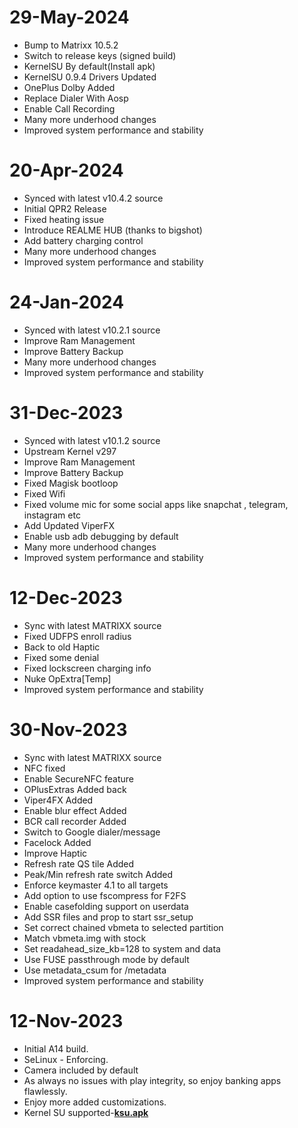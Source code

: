 # 29-May-2024

- Bump to Matrixx 10.5.2
- Switch to release keys (signed build)
- KernelSU By default(Install apk)
- KernelSU 0.9.4 Drivers Updated
- OnePlus Dolby Added
- Replace Dialer With Aosp
- Enable Call Recording
- Many more underhood changes
- Improved system performance and stability


# 20-Apr-2024

- Synced with latest v10.4.2 source
- Initial QPR2 Release
- Fixed heating issue
- Introduce REALME HUB (thanks to bigshot)
- Add battery charging control
- Many more underhood changes
- Improved system performance and stability


# 24-Jan-2024

- Synced with latest v10.2.1 source
- Improve Ram Management
- Improve Battery Backup
- Many more underhood changes
- Improved system performance and stability


# 31-Dec-2023

- Synced with latest v10.1.2 source
- Upstream Kernel v297
- Improve Ram Management
- Improve Battery Backup
- Fixed Magisk bootloop
- Fixed Wifi
- Fixed volume mic for some social apps like snapchat , telegram, instagram etc
- Add Updated ViperFX
- Enable usb adb debugging by default
- Many more underhood changes
- Improved system performance and stability

# 12-Dec-2023

- Sync with latest MATRIXX source
- Fixed UDFPS enroll radius
- Back to old Haptic
- Fixed some denial
- Fixed lockscreen charging info
- Nuke OpExtra[Temp]
- Improved system performance and stability

# 30-Nov-2023

- Sync with latest MATRIXX source
- NFC fixed
- Enable SecureNFC feature
- OPlusExtras Added back
- Viper4FX Added
- Enable blur effect Added
- BCR call recorder Added
- Switch to Google dialer/message
- Facelock Added
- Improve Haptic
- Refresh rate QS tile Added 
- Peak/Min refresh rate switch Added
- Enforce keymaster 4.1 to all targets
- Add option to use fscompress for F2FS
- Enable casefolding support on userdata
- Add SSR files and prop to start ssr_setup
- Set correct chained vbmeta to selected partition
- Match vbmeta.img with stock
- Set readahead_size_kb=128 to system and data
- Use FUSE passthrough mode by default
- Use metadata_csum for /metadata
- Improved system performance and stability

# 12-Nov-2023

- Initial A14 build.
- SeLinux - Enforcing.
- Camera included by default 
- As always no issues with play integrity, so enjoy banking apps flawlessly.
- Enjoy more added
customizations.
- Kernel SU supported-[**ksu.apk**](https://t.me/Alischatroom/1225)
